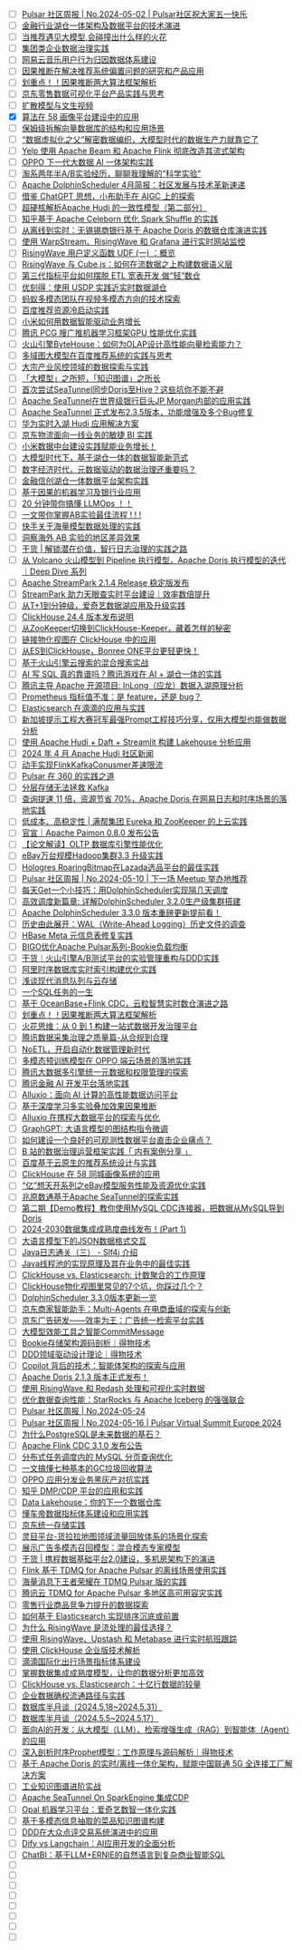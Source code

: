 - [ ] [Pulsar 社区周报 | No.2024-05-02 | Pulsar社区祝大家五一快乐](https://mp.weixin.qq.com/s/mAOiCGSKap2Uz-RVOyLU0Q)
- [ ] [金融行业湖仓一体架构及数据平台的技术演进](https://mp.weixin.qq.com/s/7RQrwv7vC-KDYb7WitBecw)
- [ ] [当推荐遇见大模型,会碰撞出什么样的火花](https://mp.weixin.qq.com/s/NOaFoUGN6ED8jhfUIuktxg)
- [ ] [集团类企业数据治理实践](https://mp.weixin.qq.com/s/7nosDoMdszglyPHshFCRPQ)
- [ ] [网易云音乐用户行为归因数据体系建设](https://mp.weixin.qq.com/s/MdjyfYMUcRiDfOzlX_9X8A)
- [ ] [因果推断在解决推荐系统偏置问题的研究和产品应用](https://mp.weixin.qq.com/s/VyuEqj6W5rKsRtIFdWa4Fg)
- [ ] [划重点！！因果推断两大算法框架解析](https://mp.weixin.qq.com/s/brRcAwkAhBHPPqvZYKOLkg)
- [ ] [京东零售数据可视化平台产品实践与思考](https://mp.weixin.qq.com/s/oEXozOVD8MZhTCMPZrJ6RQ)
- [ ] [扩散模型与文生视频](https://mp.weixin.qq.com/s/Bh3Gg7FCDpb_AmGEFkxQ2A)
- [x] [算法在 58 画像平台建设中的应用](https://smartsi.blog.csdn.net/article/details/139338781)
- [ ] [​保姆级拆解向量数据库的结构和应用场景](https://mp.weixin.qq.com/s/CQBcWdtHakTf-54URQrIdQ)
- [ ] [“数据虚拟化之父”解密数据编织，大模型时代的数据生产力就靠它了](https://mp.weixin.qq.com/s/dN_ZL5aPo30-H6lr4RmXTw)
- [ ] [Yelp 使用 Apache Beam 和 Apache Flink 彻底改造其流式架构](https://mp.weixin.qq.com/s/U3fa0zUohrVFY6YjuszQpA)
- [ ] [OPPO 下一代大数据 AI 一体架构实践](https://mp.weixin.qq.com/s/eLxDxfCj7lg7o4YPofXDBw)
- [ ] [淘系两年半A/B实验经历，聊聊我理解的“科学实验”](https://mp.weixin.qq.com/s/-durED9M0UMqhT0i2S67lQ)
- [ ] [Apache DolphinScheduler 4月简报：社区发展与技术革新速递](https://mp.weixin.qq.com/s/l4q7vZtePMdL24NV9h_eRw)
- [ ] [借鉴 ChatGPT 思想，小布助手在 AIGC 上的探索](https://mp.weixin.qq.com/s/sU6rD9lI0YnsYvr9iCftZA)
- [ ] [超硬核解析Apache Hudi 的一致性模型（第二部分）](https://mp.weixin.qq.com/s/DEC4BYjNntpiCe_NFcGS6A)
- [ ] [知乎基于 Apache Celeborn 优化 Spark Shuffle 的实践](https://mp.weixin.qq.com/s/AYaNLAJQtDz8JkX6jjf2iA)
- [ ] [从离线到实时：无锡锡商银行基于 Apache Doris 的数据仓库演进实践](https://mp.weixin.qq.com/s/IHDqGRzb48JpiI3ATluGMQ)
- [ ] [使用 WarpStream、RisingWave 和 Grafana 进行实时网站监控](https://mp.weixin.qq.com/s/DNN5PbfeJPc3sBJoAJXFRA)
- [ ] [RisingWave 用户定义函数 UDF (一) ：概览](https://mp.weixin.qq.com/s/rpJkjOcB6Yz_WqT9ufk3Rg)
- [ ] [RisingWave 与 Cube.js：如何在流数据之上构建数据语义层](https://mp.weixin.qq.com/s/SsAS8POubgUnBhKiqSFQGQ)
- [ ] [第三代指标平台如何摆脱 ETL 宽表开发 做“轻”数仓](https://mp.weixin.qq.com/s/uo_NgrRPjHnz1sPctUPmgw)
- [ ] [优刻得：使用 USDP 实践近实时数据湖仓](https://mp.weixin.qq.com/s/HTYXwfKsDqSyNZgC3KMd2Q)
- [ ] [蚂蚁多模态团队在视频多模态方向的技术探索](https://mp.weixin.qq.com/s/TyT55rGR1lYUocXgWv5eZg)
- [ ] [百度推荐资源冷启动实践](https://mp.weixin.qq.com/s/_3CkflIJtsyndBqHhm8w3Q)
- [ ] [小米如何用数据智能驱动业务增长](https://mp.weixin.qq.com/s/aY4SVP7WN3qD2MgYFcDUaA)
- [ ] [腾讯 PCG 搜广推机器学习框架GPU 性能优化实践](https://mp.weixin.qq.com/s/eT_wBRHRBNUDuQZh2QBdjw)
- [ ] [火山引擎ByteHouse：如何为OLAP设计高性能向量检索能力？](https://mp.weixin.qq.com/s/e8-RsNRM8ZhVHiHAi_ahlA)
- [ ] [多域图大模型在百度推荐系统的实践与思考](https://mp.weixin.qq.com/s/6qanJ1tfV9AJF-Qbamezww)
- [ ] [大宗产业风控领域的数据探索与实践](https://mp.weixin.qq.com/s/HX1CWAfZfnfi_e_rCgsy4w)
- [ ] [「大模型」之所短，「知识图谱」之所长](https://mp.weixin.qq.com/s/A2EKHtBtXBqb0ADY34FjbA)
- [ ] [首次尝试SeaTunnel同步Doris至Hive？这些坑你不能不避](https://mp.weixin.qq.com/s/ih8FhWar0SePtACgpaVcrw)
- [ ] [Apache SeaTunnel在世界级银行巨头JP Morgan内部的应用实践](https://mp.weixin.qq.com/s/hNXnX__P7Ys1paAELZcszg)
- [ ] [Apache SeaTunnel 正式发布2.3.5版本，功能增强及多个Bug修复](https://mp.weixin.qq.com/s/20GiE99E23AOzhtTrtfPgg)
- [ ] [华为实时入湖 Hudi 应用解决方案](https://mp.weixin.qq.com/s/3MENB5gbkq99T6CDuO7DVg)
- [ ] [京东物流面向一线业务的敏捷 BI 实践](https://mp.weixin.qq.com/s/Q58gpeTDnIzv1BRi5f1lGQ)
- [ ] [小米数据中台建设实践赋能业务增长！](https://mp.weixin.qq.com/s/lo2XVgpqv_6-t358lJnRaQ)
- [ ] [大模型时代下，基于湖仓一体的数据智能新范式](https://mp.weixin.qq.com/s/yPkunF3MR6aFUuDoSJZqoA)
- [ ] [数字经济时代，元数据驱动的数据治理还重要吗？](https://mp.weixin.qq.com/s/vnfBd1WIjfImtO78oyBiBQ)
- [ ] [金融信创湖仓一体数据平台架构实践](https://mp.weixin.qq.com/s/mpgIhB383NYePvNXGqELJA)
- [ ] [基于因果的机器学习及银行业应用](https://mp.weixin.qq.com/s/G_NQBkYUSpdGSasYGK8FGw)
- [ ] [20 分钟带你搞懂 LLMOps ！！](https://mp.weixin.qq.com/s/dTPNbR7Xaz83ZwL8kC1KyA)
- [ ] [一文带你掌握AB实验最佳流程 ! ! !](https://mp.weixin.qq.com/s/ArgMLYcvo6KbwAnSffrfKg)
- [ ] [快手关于海量模型数据处理的实践](https://mp.weixin.qq.com/s/Yfzz91zksP_NYS-hcAsUpQ)
- [ ] [洞察海外 AB 实验的地区差异效果](https://mp.weixin.qq.com/s/HQrioBl7S7QBdzuDRQTnuA)
- [ ] [干货 | 解锁潜在价值，智行日志治理的实践之路](https://mp.weixin.qq.com/s/H91r5YwqFQLULqlzvDQXsQ)
- [ ] [从 Volcano 火山模型到 Pipeline 执行模型，Apache Doris 执行模型的迭代｜Deep Dive 系列](https://mp.weixin.qq.com/s/ZSO23cDf_I8LZOwf41yxyQ)
- [ ] [Apache StreamPark 2.1.4 Release 稳定版发布](https://mp.weixin.qq.com/s/h3flDKoJki3u3gXjIvh9IA)
- [ ] [StreamPark 助力天眼查实时平台建设｜效率数倍提升](https://mp.weixin.qq.com/s/qRscw97oVGqKALpkrxCNxQ)
- [ ] [从T+1到分钟级，爱奇艺数据湖应用及升级实践](https://mp.weixin.qq.com/s/MFhWmDI5McCJV2h0ebdGnA)
- [ ] [ClickHouse 24.4 版本发布说明](https://mp.weixin.qq.com/s/MOmblQfDFTu6_knbbdANMA)
- [ ] [从ZooKeeper切换到ClickHouse-Keeper，藏着怎样的秘密](https://mp.weixin.qq.com/s/JipWIb2t6aBiOAel2xMM1A)
- [ ] [链接物化视图在 ClickHouse 中的应用](https://mp.weixin.qq.com/s/hXze29pg7M6UCTQK0z_7Kw)
- [ ] [从ES到ClickHouse，Bonree ONE平台更轻更快！](https://mp.weixin.qq.com/s/o7FuzVCJlYdpJAHCAbtcKg)
- [ ] [基于火山引擎云搜索的混合搜索实战](https://mp.weixin.qq.com/s/yoTYyrMLBqIQVVm1oi07-A)
- [ ] [AI 写 SQL 真的靠谱吗？腾讯游戏在 AI + 湖仓一体的实践](https://mp.weixin.qq.com/s/yTe0pdOcRMvP5w5VqSSBEg)
- [ ] [腾讯主导 Apache 开源项目: InLong（应龙）数据入湖原理分析](https://mp.weixin.qq.com/s/tshAEHiGwwbiEXeTzk3iRg)
- [ ] [Prometheus 指标值不准：是 feature，还是 bug？](https://mp.weixin.qq.com/s/A3W3hSCpQi8DQYJxOS1ZGA)
- [ ] [Elasticsearch 在滴滴的应用与实践](https://mp.weixin.qq.com/s/nIYbtjzraQ9s-Lni24x42g)
- [ ] [新加坡提示工程大赛冠军最强Prompt工程技巧分享，仅用大模型也能做数据分析](https://mp.weixin.qq.com/s/0ckzqu32sJEvj08ZVXJp7g)
- [ ] [使用 Apache Hudi + Daft + Streamlit 构建 Lakehouse 分析应用](https://mp.weixin.qq.com/s/Z61SAZhNaGtppbxC7Ll8xQ)
- [ ] [2024 年 4 月 Apache Hudi 社区新闻](https://mp.weixin.qq.com/s/z2BCUcCbYwnlqYRnnTh7HA)
- [ ] [动手实现FlinkKafkaConusmer差速限流](https://mp.weixin.qq.com/s/vIPuG1_X7GFsfzxINIO3Xg)
- [ ] [Pulsar 在 360 的实践之道](https://mp.weixin.qq.com/s/LK1tlahuZuilDuDc72hXrg)
- [ ] [分层存储无法拯救 Kafka](https://mp.weixin.qq.com/s/maHXbMP20dVPp-YSPj-mSg)
- [ ] [查询提速 11 倍，资源节省 70%，Apache Doris 在网易日志和时序场景的落地实践](https://mp.weixin.qq.com/s/YB2_RxdNC21CdhuwX9f2qg)
- [ ] [低成本、高稳定性 | 满帮集团 Eureka 和 ZooKeeper 的上云实践](https://mp.weixin.qq.com/s/meJ330dFHhAZN6zZQwHKiw)
- [ ] [官宣｜Apache Paimon 0.8.0 发布公告](https://mp.weixin.qq.com/s/iTCGIolOKXJYcR6O7oVXcQ)
- [ ] [【论文解读】OLTP 数据库引擎性能优化](https://mp.weixin.qq.com/s/Gpk7MeJ3dSCld6YoIp9x7w)
- [ ] [eBay万台规模Hadoop集群3.3 升级实践](https://mp.weixin.qq.com/s/74l-ZzvAYUhyjB4VHc95IA)
- [ ] [Hologres RoaringBitmap在Lazada选品平台的最佳实践](https://mp.weixin.qq.com/s/rHdGoOvOcePa8eUh7XxApw)
- [ ] [Pulsar 社区周报 | No.2024-05-10 | 下一场 Meetup 举办地推荐](https://mp.weixin.qq.com/s/ekdest4gwBw-aCh-VtbWlw)
- [ ] [每天Get一个小技巧：用DolphinScheduler实现隔几天调度](https://mp.weixin.qq.com/s/auA6YRAcpONlb7zTNqX1Fg)
- [ ] [高效调度新篇章: 详解DolphinScheduler 3.2.0生产级集群搭建](https://mp.weixin.qq.com/s/VhcPYA07PcU2JYJzOO2A4A)
- [ ] [Apache DolphinScheduler 3.3.0 版本重磅更新提前看！](https://mp.weixin.qq.com/s/Int0O8dGRrM8W7PhwyE7Ag)
- [ ] [历史由此展开：WAL（Write-Ahead Logging）历史文件的调查](https://mp.weixin.qq.com/s/jKLGweLYFfpuVg0MHxLBLA)
- [ ] [HBase Meta 元信息表修复实践](https://mp.weixin.qq.com/s/KBp5FFI5ylDRiKsHYJTN7w)
- [ ] [BIGO优化Apache Pulsar系列-Bookie负载均衡](https://mp.weixin.qq.com/s/doNz8tbE-GNZmqzY5PQqaA)
- [ ] [干货｜火山引擎A/B测试平台的实验管理重构与DDD实践](https://mp.weixin.qq.com/s/Ca780IZraMas5PwwiHlaQA)
- [ ] [阿里时序数据库实时索引构建优化实践](https://mp.weixin.qq.com/s/sdcOaN8nCntKn83pwZ46Xw)
- [ ] [浅谈现代消息队列与云存储](https://mp.weixin.qq.com/s/1R44xyvBCUhuvQX3FphPdg)
- [ ] [一个SQL任务的一生](https://mp.weixin.qq.com/s/IxduHFl3lIutRtAuCV_EWQ)
- [ ] [基于 OceanBase+Flink CDC，云粒智慧实时数仓演进之路](https://mp.weixin.qq.com/s/P_AR05hzVvVhlUtNxoT-uw)
- [ ] [划重点！！因果推断两大算法框架解析](https://mp.weixin.qq.com/s/brRcAwkAhBHPPqvZYKOLkg)
- [ ] [火花思维：从 0 到 1 构建一站式数据开发治理平台](https://mp.weixin.qq.com/s/RJZTdEKCgB2SB3f6dBchXg)
- [ ] [腾讯数据采集治理之质量篇-从合规到合理](https://mp.weixin.qq.com/s/_5octK-ZsZskXomufJSDCw)
- [ ] [NoETL，开启自动化数据管理新时代](https://mp.weixin.qq.com/s/WPa5TMTTbtM2O0HUzBRyDQ)
- [ ] [多模态预训练模型在 OPPO 端云场景的落地实践](https://mp.weixin.qq.com/s/zAuJXPHSbTgpcB_fGOVoQQ)
- [ ] [腾讯大数据多引擎统一元数据和权限管理的探索](https://mp.weixin.qq.com/s/XLJx132hMN8zqnr90on14Q)
- [ ] [腾讯金融 AI 开发平台落地实践](https://mp.weixin.qq.com/s/9iUH2Kmod5iFY77F1vHRuw)
- [ ] [Alluxio：面向 AI 计算的高性能数据访问平台](https://mp.weixin.qq.com/s/C-yFm9kkI6kQWaqynU6cuA)
- [ ] [基于深度学习多实验叠加效果因果推断](https://mp.weixin.qq.com/s/4fyBWoBUcC8eXJd-a78Q6Q)
- [ ] [Alluxio 在携程大数据平台的探索与优化](https://mp.weixin.qq.com/s/_zXZibqQHGItC6gEIY9Wbw)
- [ ] [GraphGPT: 大语言模型的图结构指令微调](https://mp.weixin.qq.com/s/0eQP_TR4C6KtI6DcTFYYYA)
- [ ] [如何建设一个良好的可观测性数据平台直击企业痛点？](https://mp.weixin.qq.com/s/A72e8PhMuOtms2eC_3hwiw)
- [ ] [B 站的数据治理运营框架实践「 内有案例分享 」](https://mp.weixin.qq.com/s/q16y-M3je4PYlvGdcvYbpw)
- [ ] [百度基于云原生的推荐系统设计与实践](https://mp.weixin.qq.com/s/nNj97i4NEabA4Yzt0qQNMA)
- [ ] [ClickHouse 在 58 同城画像系统的应用](https://mp.weixin.qq.com/s/dgCdaRlpMsbHtnU5Z-sLow)
- [ ] [“亿”想天开系列之eBay模型服务性能及资源优化实践](https://mp.weixin.qq.com/s/M2UHx5TP7i2V-82pQMddIA)
- [ ] [兆原数通基于Apache SeaTunnel的探索实践](https://mp.weixin.qq.com/s/tWrXYJJDmzf4LgZGG7Tl3w)
- [ ] [第二期【Demo教程】教你使用MySQL CDC连接器，把数据从MySQL导到Doris](https://mp.weixin.qq.com/s/AUdhJL4KogPJDMekr9DsAw)
- [ ] [2024-2030数据集成成熟度曲线发布！(Part 1)](https://mp.weixin.qq.com/s/nVcsDEhUcZSgbQiswvdQRQ)
- [ ] [大语言模型下的JSON数据格式交互](https://mp.weixin.qq.com/s/gMdQBlTdvGbhzi_NL3HGXQ)
- [ ] [Java日志通关（三） - Slf4j 介绍](https://mp.weixin.qq.com/s/Ys9LxsvmRhhwgtL4Kji_FQ)
- [ ] [Java线程池的实现原理及其在业务中的最佳实践](https://mp.weixin.qq.com/s/icrrxEsbABBvEU0Gym7D5Q)
- [ ] [ClickHouse vs. Elasticsearch: 计数聚合的工作原理](https://mp.weixin.qq.com/s/oBzeEgd6SNCIHx9G2gUfYg)
- [ ] [ClickHouse物化视图里常见的7个坑，你踩过几个？](https://mp.weixin.qq.com/s/p8rQSDvD_9KTMT0ggXEvqw)
- [ ] [DolphinScheduler 3.3.0版本更新一览](https://mp.weixin.qq.com/s/o_m3c9niM5lS6FSqG4srKA)
- [ ] [京东商家智能助手：Multi-Agents 在电商垂域的探索与创新](https://mp.weixin.qq.com/s/uVpGlAq7h0BDs6nr6wBm2g)
- [ ] [京东广告研发——效率为王：广告统一检索平台实践](https://mp.weixin.qq.com/s/4VFLkxWeFQ0N55BAG17nCQ)
- [ ] [大模型效能工具之智能CommitMessage](https://mp.weixin.qq.com/s/PDoJhEdtyLrt9pGR6rTssA)
- [ ] [Bookie存储架构源码剖析｜得物技术](https://mp.weixin.qq.com/s/rKKnUf37nuq7wg-VedwtVg)
- [ ] [DDD领域驱动设计理论｜得物技术](https://mp.weixin.qq.com/s/bNjoMOo6c1fkn-PdmWbhKQ)
- [ ] [Copilot 背后的技术：智能体架构的探索与应用](https://mp.weixin.qq.com/s/d7BEAaIXPC-sjSuAuhiNLw)
- [ ] [Apache Doris 2.1.3 版本正式发布！](https://mp.weixin.qq.com/s/B1-sWHc0YWiw-I3u8cMZog)
- [ ] [使用 RisingWave 和 Redash 处理和可视化实时数据](https://mp.weixin.qq.com/s/ry-lnFnsXF3KHg0GYXcpdQ)
- [ ] [优化数据查询性能：StarRocks 与 Apache Iceberg 的强强联合](https://mp.weixin.qq.com/s/wP9q7NACYEyY-TdrSceq4A)
- [ ] [Pulsar 社区周报 | No.2024-05-24](https://mp.weixin.qq.com/s/aXcT-4IctDGGoonb5ggj2g)
- [ ] [Pulsar 社区周报 | No.2024-05-16 | Pulsar Virtual Summit Europe 2024](https://mp.weixin.qq.com/s/ALPaIsnw17B_irOyCr7CvQ)
- [ ] [为什么PostgreSQL是未来数据的基石？](https://mp.weixin.qq.com/s/l2mqy_b4ovemT2g34pBzqQ)
- [ ] [Apache Flink CDC 3.1.0 发布公告](https://mp.weixin.qq.com/s/qYW5Bw0IqUHUc8bnfWOIog)
- [ ] [分布式任务调度内的 MySQL 分页查询优化](https://mp.weixin.qq.com/s/VhSzxYIRv83T3D3JD4cORg)
- [ ] [一文搞懂七种基本的GC垃圾回收算法](https://mp.weixin.qq.com/s/RSWYSAzpvPJD056vZDQPig)
- [ ] [OPPO 应用分发业务黑灰产对抗实践](https://mp.weixin.qq.com/s/Bb5e4rP8SS3WHMEYHpRGpQ)
- [ ] [知乎 DMP/CDP 平台的应用和实践](https://mp.weixin.qq.com/s/oirhu0b_4JhWzj2RVIyiMw)
- [ ] [Data Lakehouse：你的下一个数据仓库](https://mp.weixin.qq.com/s/TiHoG5Nve8EQbT8gsn6J9A)
- [ ] [懂车帝数据指标体系建设和应用实践](https://mp.weixin.qq.com/s/nuf3deYirx-oH5k9FQgU9w)
- [ ] [京东统一存储实践](https://mp.weixin.qq.com/s/_Esu26Q6xTIxIVmrSk8EJg)
- [ ] [灵目平台-货拉拉地图领域流量回放体系的场景化探索](https://mp.weixin.qq.com/s/ITc6Ao9MIheuN5TT1MeH1A)
- [ ] [展示广告多模态召回模型：混合模态专家模型](https://mp.weixin.qq.com/s/VGs-J1EQneGIxFhask9WCQ)
- [ ] [干货 | 携程数据基础平台2.0建设，多机房架构下的演进](https://mp.weixin.qq.com/s/7TxBtoz4wMCjYjFe3qfKxg)
- [ ] [Flink 基于 TDMQ for Apache Pulsar 的离线场景使用实践](https://mp.weixin.qq.com/s/AGzRGag5Q0rR7LIdviZNGw)
- [ ] [海量消息下王者荣耀在 TDMQ Pulsar 版的实践](https://mp.weixin.qq.com/s/O33Q8HNBfTmFfd8WnenpSA)
- [ ] [腾讯云 TDMQ for Apache Pulsar 多地区高可用容灾实践](https://mp.weixin.qq.com/s/JLbojVvZbOu18TSxseuGUw)
- [ ] [零售行业商品竞争力提升的数据探索](https://mp.weixin.qq.com/s/L-SqvSQ7MhN-ygvH0wAQmQ)
- [ ] [如何基于 Elasticsearch 实现排序沉底或前置](https://mp.weixin.qq.com/s/0tVUCgoRtYG5UoWv96RG2g)
- [ ] [为什么 RisingWave 是流处理的最佳选择？](https://mp.weixin.qq.com/s/MAAffjtHoCtq-qT5CmBgsA)
- [ ] [使用 RisingWave、Upstash 和 Metabase 进行实时航班跟踪](https://mp.weixin.qq.com/s/cOVARZ9Ht5aHtQ22rg3BOw)
- [ ] [使用 ClickHouse 企业版技术解析](https://mp.weixin.qq.com/s/SbklaH5d4zn-wDEn7rYW5Q)
- [ ] [滴滴国际化出行场景指标体系建设](https://mp.weixin.qq.com/s/CG1zORkB9QRcrQAmGTORMw)
- [ ] [掌握数据集成成熟度模型，让你的数据分析更加高效](https://mp.weixin.qq.com/s/J-MKoyBPQRslQ6wPzxEweA)
- [ ] [ClickHouse vs. Elasticsearch：十亿行数据的较量](https://mp.weixin.qq.com/s/fQ4kpF6dpSSkfW0-RUXxSg)
- [ ] [企业数据确权流通路径与实践](https://mp.weixin.qq.com/s/7baHbRUxTN85oabPksCAMg)
- [ ] [数据库半月谈（2024.5.18~2024.5.31）](https://mp.weixin.qq.com/s/5Ps3r2x7haZJ2ouQbaSBZg)
- [ ] [数据库半月谈（2024.5.5~2024.5.17）](https://mp.weixin.qq.com/s/ccMviQV75Jwj5r2mC_xeuA)
- [ ] [面向AI的开发：从大模型（LLM）、检索增强生成（RAG）到智能体（Agent）的应用](https://mp.weixin.qq.com/s/1uOtz340I1UBxitcwTzxtA)
- [ ] [深入剖析时序Prophet模型：工作原理与源码解析｜得物技术](https://mp.weixin.qq.com/s/S_zWoePnEgofYW3blGQmvg)
- [ ] [基于 Apache Doris 的实时/离线一体化架构，赋能中国联通 5G 全连接工厂解决方案](https://mp.weixin.qq.com/s/mk0mrjfrvtNZv35hpJDdJA)
- [ ] [工业知识图谱进阶实战](https://mp.weixin.qq.com/s/VCg8T-MMW4HG2vMP1xpFzw)
- [ ] [Apache SeaTunnel On SparkEngine 集成CDP](https://mp.weixin.qq.com/s/8HmIyUh9jhTBO_bS5Ivrsg)
- [ ] [Opal 机器学习平台：爱奇艺数智一体化实践](https://mp.weixin.qq.com/s/1xSlOQEBUKvbrUpFuLcpHQ)
- [ ] [基于多模态信息抽取的菜品知识图谱构建](https://mp.weixin.qq.com/s/0isxFC4iVrMuNseFil7xRQ)
- [ ] [DDD在大众点评交易系统演进中的应用](https://mp.weixin.qq.com/s/_VehzjU22Z1AUAPrEoswHQ)
- [ ] [Dify vs Langchain：AI应用开发的全面分析](https://mp.weixin.qq.com/s/cI5pF3qo3ss5WygFt2xNFw)
- [ ] [ChatBI：基于LLM+ERNIE的自然语言到复杂商业智能SQL](https://mp.weixin.qq.com/s/Nw8lqTc7dEOmsEWH5zPjEw)
- [ ] []()
- [ ] []()
- [ ] []()
- [ ] []()
- [ ] []()
- [ ] []()
- [ ] []()
- [ ] []()
